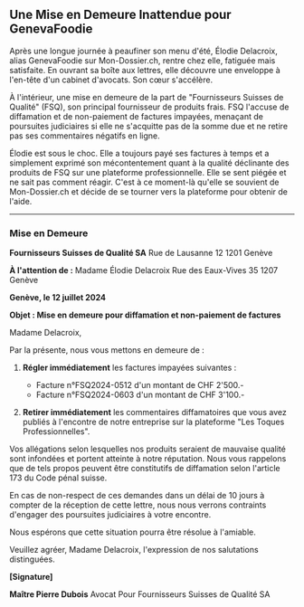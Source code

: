 ## Une Mise en Demeure Inattendue pour GenevaFoodie

Après une longue journée à peaufiner son menu d'été, Élodie Delacroix, alias GenevaFoodie sur Mon-Dossier.ch, rentre chez elle, fatiguée mais satisfaite. En ouvrant sa boîte aux lettres, elle découvre une enveloppe à l'en-tête d'un cabinet d'avocats. Son cœur s'accélère.

À l'intérieur, une mise en demeure de la part de "Fournisseurs Suisses de Qualité" (FSQ), son principal fournisseur de produits frais. FSQ l'accuse de diffamation et de non-paiement de factures impayées, menaçant de poursuites judiciaires si elle ne s'acquitte pas de la somme due et ne retire pas ses commentaires négatifs en ligne.

Élodie est sous le choc. Elle a toujours payé ses factures à temps et a simplement exprimé son mécontentement quant à la qualité déclinante des produits de FSQ sur une plateforme professionnelle. Elle se sent piégée et ne sait pas comment réagir. C'est à ce moment-là qu'elle se souvient de Mon-Dossier.ch et décide de se tourner vers la plateforme pour obtenir de l'aide.

---

### Mise en Demeure

**Fournisseurs Suisses de Qualité SA**
Rue de Lausanne 12
1201 Genève

**À l'attention de :**
Madame Élodie Delacroix
Rue des Eaux-Vives 35
1207 Genève

**Genève, le 12 juillet 2024**

**Objet : Mise en demeure pour diffamation et non-paiement de factures**

Madame Delacroix,

Par la présente, nous vous mettons en demeure de :

1. **Régler immédiatement** les factures impayées suivantes :

    * Facture n°FSQ2024-0512 d'un montant de CHF 2'500.-
    * Facture n°FSQ2024-0603 d'un montant de CHF 3'100.-

2. **Retirer immédiatement** les commentaires diffamatoires que vous avez publiés à l'encontre de notre entreprise sur la plateforme "Les Toques Professionnelles".

Vos allégations selon lesquelles nos produits seraient de mauvaise qualité sont infondées et portent atteinte à notre réputation. Nous vous rappelons que de tels propos peuvent être constitutifs de diffamation selon l'article 173 du Code pénal suisse.

En cas de non-respect de ces demandes dans un délai de 10 jours à compter de la réception de cette lettre, nous nous verrons contraints d'engager des poursuites judiciaires à votre encontre.

Nous espérons que cette situation pourra être résolue à l'amiable.

Veuillez agréer, Madame Delacroix, l'expression de nos salutations distinguées.

**[Signature]**

**Maître Pierre Dubois**
Avocat
Pour Fournisseurs Suisses de Qualité SA
